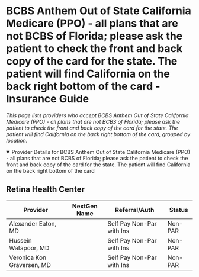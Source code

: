 # BCBS Anthem Out of State California Medicare (PPO) - all plans that are not BCBS of Florida; please ask the patient to check the front and back copy of the card for the state. The patient will find California on the back right bottom of the card - Insurance Guide

*This page lists providers who accept BCBS Anthem Out of State California Medicare (PPO) - all plans that are not BCBS of Florida; please ask the patient to check the front and back copy of the card for the state. The patient will find California on the back right bottom of the card, grouped by location.*

<details open><summary>Provider Details for BCBS Anthem Out of State California Medicare (PPO) - all plans that are not BCBS of Florida; please ask the patient to check the front and back copy of the card for the state. The patient will find California on the back right bottom of the card</summary>

## Retina Health Center

| Provider | NextGen Name | Referral/Auth | Status |
|----------|-------------|--------------|--------|
| Alexander Eaton, MD |  | Self Pay Non-Par with Ins | Non-PAR |
| Hussein Wafapoor, MD |  | Self Pay Non-Par with Ins | Non-PAR |
| Veronica Kon Graversen, MD |  | Self Pay Non-Par with Ins | Non-PAR |

</details>

